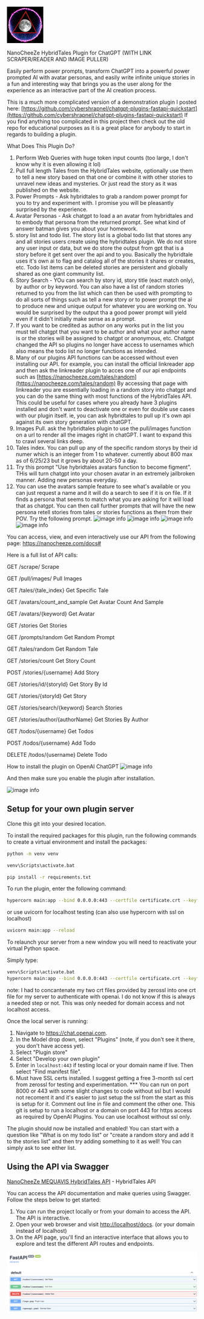 ![image info](./logo.png)

NanoCheeZe HybridTales Plugin for ChatGPT (WITH LINK SCRAPER/READER AND IMAGE PULLER)

Easily perform power prompts, transform ChatGPT into a powerful power prompted AI with avatar personas, and easily write infinite unique stories in a fun and interesting way that brings you as the user along for the experience as an interactive part of the AI creation process.

This is a much more complicated version of a demonstration plugin I posted here:
[https://github.com/cybershrapnel/chatgpt-plugins-fastapi-quickstart](https://github.com/cybershrapnel/chatgpt-plugins-fastapi-quickstart)
If you find anything too complicated in this project then check out the old repo for educational purposes as it is a great place for anybody to start in regards to building a plugin.

What Does This Plugin Do?
1. Perform Web Queries with huge token input counts (too large, I don't know why it is even allowing it lol)
2. Pull full length Tales from the HybridTales website, optionally use them to tell a new story based on that one or combine it with other stories to unravel new ideas and mysteries. Or just read the story as it was published on the website.
3. Power Prompts - Ask hybridtales to grab a random power prompt for you to try and experiment with. I promise you will be pleasantly surprised by the experience.
4. Avatar Personas - Ask chatgpt to load a an avatar from hybridtales and to embody that persona from the returned prompt. See what kind of answer batman gives you about your homework.
5. story list and todo list. The story list is a global todo list that stores any and all stories users create using the hybridtales plugin. We do not store any user input or data, but we do store the output from gpt that is a story before it get sent over the api and to you. Basically the hybridtale uses it's own ai to flag and catalog all of the stories it shares or creates, etc. Todo list items can be deleted stories are persistent and globally shared as one giant community list.
6. Story Search - YOu can search by story id, story title (eact match only), by author or by keyword. You can also have a list of random stories returned to you from the list which can then be used with prompting to do all sorts of things such as tell a new story or to power prompt the ai to produce new and unique output for whatever you are working on. You would be surprised by the output tha a good power prompt will yield even if it didn't initially make sense as a prompt.
7. If you want to be credited as author on any works put in the list you must tell chatgpt that you want to be author and what your author name is or the stories will be assigned to chatgpt or anonymous, etc. Chatgpt changed the API so plugins no longer have access to usernames which also means the todo list no longer functions as intended.
8. Many of our plugins API functions can be accessed without even installing our API. for example, you can install the official linkreader app and then ask the linkreader plugin to acces one of our api endpoints such as [https://nanocheeze.com/tales/random](https://nanocheeze.com/tales/random)
By accessing that page with linkreader you are essentially loading in a random story into chatgpt and you can do the same thing with most functions of the HybridTales API. This could be useful for cases where you already have 3 plugins installed and don't want to deactivate one or even for double use cases with our plugin itself. ie, you can ask hybridtales to pull up it's own api against its own story generation with chatGPT.
9. Images Pull. ask the hybridtales plugin to use the pull/images function on a url to render all the images right in chatGPT. I want to expand this to crawl several links deep.
10. Tales index. You can pull up any of the specific random storys by their id numer which is an integer from 1 to whatever. currently about 800 max as of 6/25/23 but it grows by about 20-50 a day.
11. Try this prompt "Use hybridtales avatars function to become figment". THis will turn chatgpt into your chosen avatar in an extremely jailbroken manner. Adding new personas everyday.
12. You can use the avatars sample feature to see what's available or you can just request a name and it will do a search to see if it is on file. If it finds a persona that seems to match what you are asking for it will load that as chatgpt. You can then call further prompts that will have the new persona retell stories from tales or stories functions as them from their POV. Try the following prompt.
![image info](https://steemitimages.com/640x0/https://cdn.steemitimages.com/DQmVrgx884BuaqpCSUm33V7WJQ15SdF7uaP25XmdUntaNkt/image.png)
![image info](https://steemitimages.com/640x0/https://cdn.steemitimages.com/DQmRY8NHdZaDfrug4eQmKTSmHayYySEXHiWefEUr3Tj8WnE/image.png)
![image info](https://steemitimages.com/640x0/https://cdn.steemitimages.com/DQmW6zAa1cUNBR8gwVPiNqXfHNcXfCRPnJbyppKBfJtSfeD/image.png)
![image info](https://steemitimages.com/640x0/https://cdn.steemitimages.com/DQmQmWoKHQwq6PZ2wcvdiqjF8KEQg3TAi6oxvsdekzzbm1B/image.png)

You can access, view, and even interactively use our API from the following page:
[https://nanocheeze.com/docs#
](https://nanocheeze.com/docs#)

Here is a full list of API calls:

GET /scrape/
Scrape

GET /pull/images/
Pull Images

GET /tales/{tale_index}
Get Specific Tale

GET /avatars/count_and_sample
Get Avatar Count And Sample

GET /avatars/{keyword}
Get Avatar

GET /stories
Get Stories

GET /prompts/random
Get Random Prompt

GET /tales/random
Get Random Tale

GET /stories/count
Get Story Count

POST /stories/{username}
Add Story

GET /stories/id/{storyId}
Get Story By Id

GET /stories/{storyId}
Get Story

GET /stories/search/{keyword}
Search Stories

GET /stories/author/{authorName}
Get Stories By Author

GET /todos/{username}
Get Todos

POST /todos/{username}
Add Todo

DELETE /todos/{username}
Delete Todo


How to install the plugin on OpenAI ChatGPT
![image info](https://steemitimages.com/p/C3TZR1g81UNaPs7vzNXHueW5ZM76DSHWEY7onmfLxcK2iNuUcdr1dVtynRCFB2KSzbefvezcfrSCrWFWnt5grMqDkHvN2TYc2Dz1ZN255PxgAPnCgM6CiSr)

And then make sure you enable the plugin after installation.

![image info](https://steemitimages.com/p/C3TZR1g81UNaPs7vzNXHueW5ZM76DSHWEY7onmfLxcK2iNz8wLEhRSHzHYZmVHYTxmizYrYJ5e4iZ5fLVmAw6SMUDwu2DD4TkWV2NcK7KpzrCcBhTyGidGS?format=match&mode=fit&width=500)

## Setup for your own plugin server

Clone this git into your desired location.

To install the required packages for this plugin, run the following commands to create a virtual environment and install the packages:

```bash
python -m venv venv
```
```bash
venv\Scripts\activate.bat
```
```bash
pip install -r requirements.txt
```

To run the plugin, enter the following command:
```bash
hypercorn main:app --bind 0.0.0.0:443 --certfile certificate.crt --keyfile private.key --log-level debug
```

or use uvicorn for localhost testing (can also use hypercorn with ssl on localhost)

```bash
uvicorn main:app --reload
```

To relaunch your server from a new window you will need to reactivate your virtual Python space.

Simply type:
```bash
venv\Scripts\activate.bat
hypercorn main:app --bind 0.0.0.0:443 --certfile certificate.crt --keyfile private.key --log-level debug
```
note: I had to concantenate my two crt files provided by zerossl into one crt file for my server to authenticate with openai. I do not know if this is always a needed step or not. This was only needed for domain access and not localhost access.


Once the local server is running:

1. Navigate to https://chat.openai.com. 
2. In the Model drop down, select "Plugins" (note, if you don't see it there, you don't have access yet).
3. Select "Plugin store"
4. Select "Develop your own plugin"
5. Enter in `localhost:443` if testing local or your domain name if live. Then select "Find manifest file".
6. Must have SSL certs installed. I suggest getting a free 3-month ssl cert from zerossl for testing and experimentation.
*** You can run on port 8000 or 443 with some slight changes to code without ssl but I would not recoment it and it's easier to just setup the ssl from the start as this is setup for it. Comment out line in file and comment the other one. This git is setup to run a localhost or a domain on port 443 for https access as required by OpenAI Plugins. You can use localhost without ssl only.

The plugin should now be installed and enabled! You can start with a question like "What is on my todo list" or "create a random story and add it to the stories list" and then try adding something to it as well! You can simply ask to see either list.

## Using the API via Swagger
[NanoCheeZe MEQUAVIS HybridTales API](https://nanocheeze.com/docs) - HybridTales API

You can access the API documentation and make queries using Swagger. Follow the steps below to get started:

1. You can run the project locally or from your domain to access the API. The API is interactive.
2. Open your web browser and visit [http://localhost/docs](http://localhost/docs). (or your domain instead of localhost)
3. On the API page, you'll find an interactive interface that allows you to explore and test the different API routes and endpoints.

[![image info](./swagger.png)](https://nanocheeze.com/docs)

